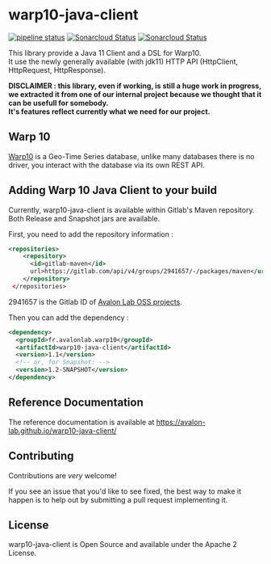 # warp10-java-client

[![pipeline status](https://gitlab.com/avalon-lab/oss/warp10-java-client/badges/integration/pipeline.svg)](https://gitlab.com/avalon-lab/oss/warp10-java-client/commits/integration)
[![Sonarcloud Status](https://sonarcloud.io/api/project_badges/measure?project=warp10-java-client&metric=alert_status)](https://sonarcloud.io/api/project_badges/measure?project=warp10-java-client)
[![Sonarcloud Status](https://sonarcloud.io/api/project_badges/measure?project=warp10-java-client&metric=coverage)](https://sonarcloud.io/api/project_badges/measure?project=warp10-java-client)

This library provide a Java 11 Client and a DSL for Warp10.  
It use the newly generally available (with jdk11) HTTP API (HttpClient, HttpRequest, HttpResponse).

**DISCLAIMER : this library, even if working, is still a huge work in progress, we extracted it from one of our internal project because we thought that it can be usefull for somebody.  
It's features reflect currently what we need for our project.**

## Warp 10

[Warp10](http://www.warp10.io/) is a Geo-Time Series database, unlike many databases there is no driver, you interact
with the database via its own REST API.

## Adding Warp 10 Java Client to your build
Currently, warp10-java-client is available within Gitlab's Maven repository.  
Both Release and Snapshot jars are available.

First, you need to add the repository information : 

```xml
<repositories>
    <repository>
      <id>gitlab-maven</id>
      url>https://gitlab.com/api/v4/groups/2941657/-/packages/maven</url>
    </repository>
 </repositories>
```
2941657 is the Gitlab ID of [Avalon Lab OSS projects](https://gitlab.com/avalon-lab/oss).  

Then  you can add the dependency :

```xml
<dependency>
  <groupId>fr.avalonlab.warp10</groupId>
  <artifactId>warp10-java-client</artifactId>
  <version>1.1</version>
  <!-- or, for Snapshot: -->
  <version>1.2-SNAPSHOT</version>
</dependency>
``` 

## Reference Documentation

The reference documentation is available at https://avalon-lab.github.io/warp10-java-client/

## Contributing

Contributions are _very_ welcome!

If you see an issue that you'd like to see fixed, the best way to make it happen is to help out by submitting a pull request implementing it.

## License

warp10-java-client is Open Source and available under the Apache 2 License.
